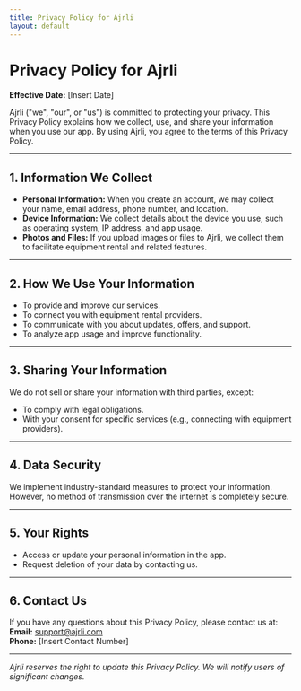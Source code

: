 ```yaml
---
title: Privacy Policy for Ajrli
layout: default
---
```


# Privacy Policy for Ajrli

**Effective Date:** [Insert Date]  

Ajrli ("we", "our", or "us") is committed to protecting your privacy. This Privacy Policy explains how we collect, use, and share your information when you use our app. By using Ajrli, you agree to the terms of this Privacy Policy.

---

## 1. Information We Collect
- **Personal Information:** When you create an account, we may collect your name, email address, phone number, and location.
- **Device Information:** We collect details about the device you use, such as operating system, IP address, and app usage.
- **Photos and Files:** If you upload images or files to Ajrli, we collect them to facilitate equipment rental and related features.

---

## 2. How We Use Your Information
- To provide and improve our services.
- To connect you with equipment rental providers.
- To communicate with you about updates, offers, and support.
- To analyze app usage and improve functionality.

---

## 3. Sharing Your Information
We do not sell or share your information with third parties, except:
- To comply with legal obligations.
- With your consent for specific services (e.g., connecting with equipment providers).

---

## 4. Data Security
We implement industry-standard measures to protect your information. However, no method of transmission over the internet is completely secure.

---

## 5. Your Rights
- Access or update your personal information in the app.
- Request deletion of your data by contacting us.

---

## 6. Contact Us
If you have any questions about this Privacy Policy, please contact us at:
**Email:** support@ajrli.com  
**Phone:** [Insert Contact Number]  

---

*Ajrli reserves the right to update this Privacy Policy. We will notify users of significant changes.*
